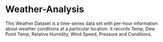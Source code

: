 # Weather-Analysis
This Weather Dataset is a time-series data set with per-hour information about weather conditions at a particular location. It records Temp, Dew Point Temp, Relative Humidity, Wind Speed, Pressure and Conditions.
